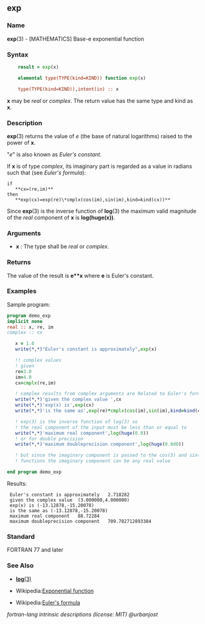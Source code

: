 ## exp

### **Name**

**exp**(3) - \[MATHEMATICS\] Base-e exponential function

### **Syntax**
```fortran
    result = exp(x)
```
```fortran
    elemental type(TYPE(kind=KIND)) function exp(x)

    type(TYPE(kind=KIND)),intent(in) :: x
```
**x** may be _real_ or _complex_.
The return value has the same type and kind as **x**.

### **Description**


**exp**(3) returns the value of _e_ (the base of natural logarithms)
raised to the power of **x**.

"_e_" is also known as _Euler's constant_.

If **x** is of type _complex_, its imaginary part is regarded as a value
in radians such that (see _Euler's formula_):
```text
if
   **cx=(re,im)**
then
   **exp(cx)=exp(re)\*cmplx(cos(im),sin(im),kind=kind(cx))**
```
Since **exp**(3) is the inverse function of **log**(3) the maximum valid magnitude
of the _real_ component of **x** is **log(huge(x))**.

### **Arguments**

- **x**
  : The type shall be _real_ or _complex_.

### **Returns**

The value of the result is **e\*\*x** where **e** is Euler's constant.

### **Examples**

Sample program:

```fortran
program demo_exp
implicit none
real :: x, re, im
complex :: cx

   x = 1.0
   write(*,*)"Euler's constant is approximately",exp(x)

   !! complex values
   ! given
   re=3.0
   im=4.0
   cx=cmplx(re,im)

   ! complex results from complex arguments are Related to Euler's formula
   write(*,*)'given the complex value ',cx
   write(*,*)'exp(x) is',exp(cx)
   write(*,*)'is the same as',exp(re)*cmplx(cos(im),sin(im),kind=kind(cx))

   ! exp(3) is the inverse function of log(3) so
   ! the real component of the input must be less than or equal to
   write(*,*)'maximum real component',log(huge(0.0))
   ! or for double precision
   write(*,*)'maximum doubleprecision component',log(huge(0.0d0))

   ! but since the imaginary component is passed to the cos(3) and sin(3)
   ! functions the imaginary component can be any real value

end program demo_exp
```

Results:

```text
 Euler's constant is approximately   2.718282
 given the complex value  (3.000000,4.000000)
 exp(x) is (-13.12878,-15.20078)
 is the same as (-13.12878,-15.20078)
 maximum real component   88.72284
 maximum doubleprecision component   709.782712893384
```

### **Standard**

FORTRAN 77 and later

### **See Also**

- [**log**(3)](#log)

- Wikipedia:[Exponential function](https://en.wikipedia.org/wiki/Exponential_function)

- Wikipedia:[Euler's formula](https://en.wikipedia.org/wiki/Euler%27s_formula)

 _fortran-lang intrinsic descriptions (license: MIT) \@urbanjost_
